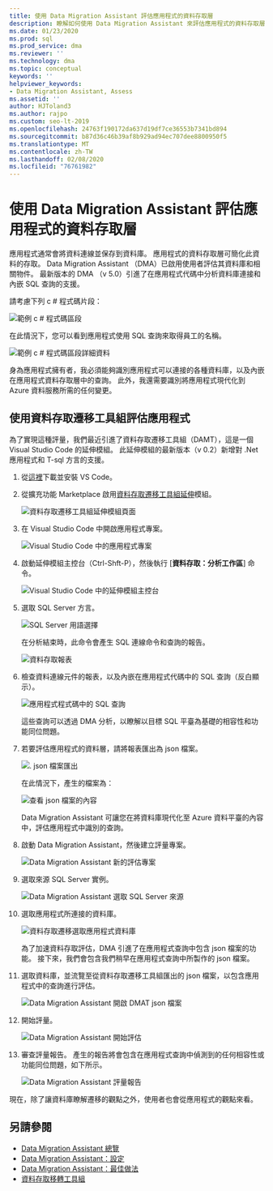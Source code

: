 ```yaml
---
title: 使用 Data Migration Assistant 評估應用程式的資料存取層
description: 瞭解如何使用 Data Migration Assistant 來評估應用程式的資料存取層。
ms.date: 01/23/2020
ms.prod: sql
ms.prod_service: dma
ms.reviewer: ''
ms.technology: dma
ms.topic: conceptual
keywords: ''
helpviewer_keywords:
- Data Migration Assistant, Assess
ms.assetid: ''
author: HJToland3
ms.author: rajpo
ms.custom: seo-lt-2019
ms.openlocfilehash: 24763f190172da637d19df7ce36553b7341bd894
ms.sourcegitcommit: b87d36c46b39af8b929ad94ec707dee8800950f5
ms.translationtype: MT
ms.contentlocale: zh-TW
ms.lasthandoff: 02/08/2020
ms.locfileid: "76761982"
---
```

# <a name="assess-an-apps-data-access-layer-with-data-migration-assistant"></a>使用 Data Migration Assistant 評估應用程式的資料存取層

應用程式通常會將資料連線並保存到資料庫。 應用程式的資料存取層可簡化此資料的存取。 Data Migration Assistant （DMA）已啟用使用者評估其資料庫和相關物件。 最新版本的 DMA （v 5.0）引進了在應用程式代碼中分析資料庫連接和內嵌 SQL 查詢的支援。

請考慮下列 c # 程式碼片段：

![範例 c # 程式碼區段](../dma/media/dma-assess-app-data-layer/dma-sample-c-sharp-code-segment.png)

在此情況下，您可以看到應用程式使用 SQL 查詢來取得員工的名稱。

![範例 c # 程式碼區段詳細資料](../dma/media/dma-assess-app-data-layer/dma-sample-c-sharp-code-detail.png)

身為應用程式擁有者，我必須能夠識別應用程式可以連接的各種資料庫，以及內嵌在應用程式資料存取層中的查詢。 此外，我還需要識別將應用程式現代化到 Azure 資料服務所需的任何變更。

## <a name="assess-an-app-with-data-access-migration-toolkit"></a>使用資料存取遷移工具組評估應用程式

為了實現這種評量，我們最近引進了資料存取遷移工具組（DAMT），這是一個 Visual Studio Code 的延伸模組。 此延伸模組的最新版本（v 0.2）新增對 .Net 應用程式和 T-sql 方言的支援。

1. 從[這裡](https://code.visualstudio.com/download)下載並安裝 VS Code。
2. 從擴充功能 Marketplace 啟用[資料存取遷移工具組延伸](https://marketplace.visualstudio.com/items?itemName=ms-databasemigration.data-access-migration-toolkit)模組。

   ![資料存取遷移工具組延伸模組頁面](../dma/media/dma-assess-app-data-layer/dma-damt-extension-page.png)

3. 在 Visual Studio Code 中開啟應用程式專案。

   ![Visual Studio Code 中的應用程式專案](../dma/media/dma-assess-app-data-layer/dma-app-project-in-vscode.png)

4. 啟動延伸模組主控台（Ctrl-Shft-P），然後執行 [**資料存取：分析工作區**] 命令。

   ![Visual Studio Code 中的延伸模組主控台](../dma/media/dma-assess-app-data-layer/dma-vscode-extension-console.png)

5. 選取 SQL Server 方言。

   ![SQL Server 用語選擇](../dma/media/dma-assess-app-data-layer/dma-sql-server-dialect.png)

   在分析結束時，此命令會產生 SQL 連線命令和查詢的報告。

   ![資料存取報表](../dma/media/dma-assess-app-data-layer/dma-data-access-report.png)

6. 檢查資料連線元件的報表，以及內嵌在應用程式代碼中的 SQL 查詢（反白顯示）。

   ![應用程式程式碼中的 SQL 查詢](../dma/media/dma-assess-app-data-layer/dma-sql-queries-in-app-code.png)

   這些查詢可以透過 DMA 分析，以瞭解以目標 SQL 平臺為基礎的相容性和功能同位問題。

7. 若要評估應用程式的資料層，請將報表匯出為 json 檔案。

   ![. json 檔案匯出](../dma/media/dma-assess-app-data-layer/dma-json-file-export.png)

   在此情況下，產生的檔案為：

   ![查看 json 檔案的內容](../dma/media/dma-assess-app-data-layer/dma-json-file-contents.png)

   Data Migration Assistant 可讓您在將資料庫現代化至 Azure 資料平臺的內容中，評估應用程式中識別的查詢。

8. 啟動 Data Migration Assistant，然後建立評量專案。

   ![Data Migration Assistant 新的評估專案](../dma/media/dma-assess-app-data-layer/dma-new-assessment-project.png)

9. 選取來源 SQL Server 實例。

   ![Data Migration Assistant 選取 SQL Server 來源](../dma/media/dma-assess-app-data-layer/dma-select-sql-source.png)

10. 選取應用程式所連接的資料庫。

    ![資料存取遷移選取應用程式資料庫](../dma/media/dma-assess-app-data-layer/dma-select-app-database.png)

    為了加速資料存取評估，DMA 引進了在應用程式查詢中包含 json 檔案的功能。 接下來，我們會包含我們稍早在應用程式查詢中所製作的 json 檔案。

11. 選取資料庫，並流覽至從資料存取遷移工具組匯出的 json 檔案，以包含應用程式中的查詢進行評估。

    ![Data Migration Assistant 開啟 DMAT json 檔案](../dma/media/dma-assess-app-data-layer/dma-open-damt-json-file.png)

12. 開始評量。

    ![Data Migration Assistant 開始評估](../dma/media/dma-assess-app-data-layer/dma-start-assessment.png)

13. 審查評量報告。 產生的報告將會包含在應用程式查詢中偵測到的任何相容性或功能同位問題，如下所示。

    ![Data Migration Assistant 評量報告](../dma/media/dma-assess-app-data-layer/dma-assessment-report.png)

現在，除了讓資料庫瞭解遷移的觀點之外，使用者也會從應用程式的觀點來看。

## <a name="see-also"></a>另請參閱

* [Data Migration Assistant 總覽](../dma/dma-overview.md)
* [Data Migration Assistant：設定](../dma/dma-configurationsettings.md)
* [Data Migration Assistant：最佳做法](../dma/dma-bestpractices.md)
* [資料存取移轉工具組](https://marketplace.visualstudio.com/items?itemName=ms-databasemigration.data-access-migration-toolkit)